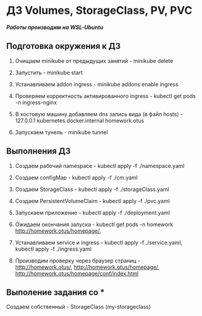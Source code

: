# ДЗ Volumes, StorageClass, PV, PVC


***Работы производим на WSL-Ubuntu***


## Подготовка окружения к ДЗ
1) Очищаем minikube от предыдущих занятий - minikube delete

2) Запустить - minikube start

3) Устанавливаем addon ingress - minikube addons enable ingress

4) Проверяем корректность активированного ingress - kubectl get pods -n ingress-nginx

5) В хостовую машину добавляем dns запись вида (в файл hosts) - 127.0.0.1 kubernetes.docker.internal homework.otus

6) Запускаем тунель - minikube tunnel

## Выполнения ДЗ
1) Создаем рабочий namespace - kubectl apply -f ./namespace.yaml

2) Создаем configMap - kubectl apply -f ./cm.yaml

3) Создаем StorageClass - kubectl apply -f ./storageClass.yaml

4) Создаем PersistentVolumeClaim - kubectl apply -f ./pvc.yaml

3) Запускаем приложение - kubectl apply -f ./deployment.yaml

4) Ожидаем окончания запуска - kubectl get pods -n homework
http://homework.otus/homepage/,
5) Устанавливаем service и ingress - kubectl apply -f ./service.yaml, kubectl apply -f ./ingress.yaml

6) Производим проверку через браузер страниц - http://homework.otus/, http://homework.otus/homepage/, http://homework.otus/homepage/conf/index.html


## Выполение задания со *

Создаем собственный - StorageClass (my-storageclass)
